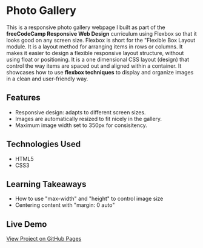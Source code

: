 # Photo Gallery
This is a responsive photo gallery webpage I built as part of the **freeCodeCamp Responsive Web Design** curriculum using Flexbox so that it looks good on any screen size.
Flexbox is short for the "Flexible Box Layout module. It is a layout method for arranging items in rows or columns. It  makes it easier to design a flexible responsive layout structure, without using float or positioning. It is a one dimensional CSS layout (design) that control the way items are spaced out and aligned within a container.
It showcases how to use **flexbox techniques** to display and organize images in a clean and user-friendly way.

## Features
- Responsive design: adapts to different screen sizes.
- Images are automatically resized to fit nicely in the gallery.
- Maximum image width set to 350px for consisitency.

## Technologies Used
- HTML5
- CSS3

## Learning Takeaways
- How to use "max-width" and "height" to control image size
- Centering content with "margin: 0 auto"

## Live Demo
[View Project on GitHub Pages](https://michael-oduwaiye.github.io/freecodecamp-projects/photo-gallery/)